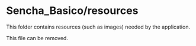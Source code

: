 # Sencha_Basico/resources

This folder contains resources (such as images) needed by the application. 

This file can be removed.
